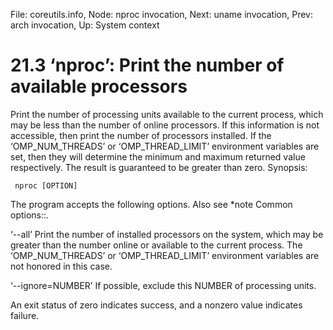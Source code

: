 File: coreutils.info,  Node: nproc invocation,  Next: uname invocation,  Prev: arch invocation,  Up: System context

21.3 ‘nproc’: Print the number of available processors
======================================================

Print the number of processing units available to the current process,
which may be less than the number of online processors.  If this
information is not accessible, then print the number of processors
installed.  If the ‘OMP_NUM_THREADS’ or ‘OMP_THREAD_LIMIT’ environment
variables are set, then they will determine the minimum and maximum
returned value respectively.  The result is guaranteed to be greater
than zero.  Synopsis:

     nproc [OPTION]

   The program accepts the following options.  Also see *note Common
options::.

‘--all’
     Print the number of installed processors on the system, which may
     be greater than the number online or available to the current
     process.  The ‘OMP_NUM_THREADS’ or ‘OMP_THREAD_LIMIT’ environment
     variables are not honored in this case.

‘--ignore=NUMBER’
     If possible, exclude this NUMBER of processing units.

   An exit status of zero indicates success, and a nonzero value
indicates failure.

